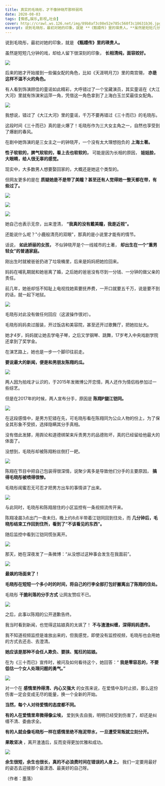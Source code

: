 ```yaml
---
title: 真实的毛晓彤，才不像钟晓芹那样弱鸡
date: 2020-08-03
tags: [情感,娱乐,影视,社会]
cover: http://crawl.ws.126.net/img/89b8af3c08e52e785c560f3c18631b36.jpg
excerpt: 说到毛晓彤，最初对她的印象，就是 **《甄嬛传》里的瑛贵人。**虽然是短短几分钟的戏，却给人留下很深刻的印象， **长相清纯，面容姣好。**![](http://crawl.ws.126.net/img/89b8af3c08e52e
---
```

说到毛晓彤，最初对她的印象，就是 **《甄嬛传》里的瑛贵人。**

虽然是短短几分钟的戏，却给人留下很深刻的印象， **长相清纯，面容姣好。**

![](http://crawl.ws.126.net/img/89b8af3c08e52e785c560f3c18631b36.jpg)  

后来的她才开始接到一些偏女配的角色，比如《天涯明月刀》里的南宫翎， **亦是这样不温不火的角色。**

有人看到饰演顾佳的童谣如此精彩，大呼错过了一个宝藏演员，其实童谣在《大江大河》里就有饰演宋运萍一角，凭借这一角色拿到了上海白玉兰奖最佳女配角。

![](http://crawl.ws.126.net/img/8c7f21b5aa13108b4d1954b2b9f5d3b2.jpg)  

我想说，错过了《大江大河》里的童谣，千万不要再错过《三十而已》的毛晓彤。

这段时间《三十而已》真的是火爆了！毛晓彤作为三大女主角之一，自然也享受到了爆剧的春风。

在剧中她饰演的是三女主之一的钟晓芹，一个没有太大理想抱负的 **上海土著。**

**性子软软的，脾气软软的，看上去也软软的，** 可能是因为长相的原因， **娃娃脸，大眼睛，给人很无辜的感觉。**

现实中，大多数男人想要娶回家的，大概还是她这个类型的。

但网友更多的是在 **质疑她是不是带了美瞳？甚至还有人觉得她一整天都在带，有些过了。**

![](http://crawl.ws.126.net/img/34caf23b5432ad70b0aa0c12cf53be73.jpg)  

![](http://crawl.ws.126.net/img/6c5cf8862d1d3b2e9c7740bda4eb86ac.jpg)  

![](http://crawl.ws.126.net/img/b8088ae3eb343fa06421c19a38eca3d8.jpg)  

她自己也表示无奈，出来澄清， **“我真的没有戴美瞳，我是近视”。**

还能说什么呢？"小鹿般清亮的双眼"，那真的是小说里才能有的情节。

话说， **如此娇丽的女孩，** 不似钟晓芹是个一线城市的土著， **却出生在一个“重男轻女”的普通家庭。**

刚出生时就被爸爸扔进了垃圾桶里，后来是妈妈把她捡回来。

妈妈在哺乳期就和她爸离了婚，之后她的爸爸没有尽到一分钱、一分钟的做父亲的责任。

前几年，她爸却恬不知耻上电视找她索要抚养费，一开口就要五千万，说是要不到的话，就一起下地狱。

![](http://crawl.ws.126.net/img/e51ecf6ce68e0055137b8e446c7a27e9.jpg)  

毛晓彤对此没有做任何回应（这波操作很对）。

毛晓彤妈妈卖过服装，开过饭店和美容院，甚至还开过歌舞厅，把她拉扯大。

她才4岁，妈妈就让她去学电子琴，之后又学钢琴、跳舞，17岁考入中央戏剧学院还拿到了奖学金。

在演艺路上，她也是一步一个脚印往前走。

**要说最大的新闻，便是和男朋友陈翔的瓜。**

![](http://crawl.ws.126.net/img/f84b5d7c53842b6eb9a21e339a53f0f2.jpg)  

两人因为拍戏才认识的，于2015年发微博公开恋情，两人还作为情侣档参加过一些综艺。

但是在2017年的时候，两人宣布分手，原因是 **陈翔P腿江铠同。**

![](http://crawl.ws.126.net/img/6a04903bfa082e2f1d1c03735d3058a4.jpg)  

在这段感情中，是男方犯错在先，可毛晓彤看在陈翔同为公众人物的份上，为了保全其形象不受损，选择隐瞒其分手真相。

没有借此发酵，用舆论和道德绑架来斥责男方的品德败坏，真的已经留给他最大的体面了。

没想到，毛晓彤却被陈翔粉丝倒打一耙。

![](http://crawl.ws.126.net/img/88a8884603137d11e5b9069aa1863c4b.jpg)  

陈翔在节目中把自己包装得很深情，说聚少离多是导致他们分手的主要原因， **搞得毛晓彤被喷得很惨。**

毛晓彤闺蜜忍无可忍才把男方出车的事情讲了出来。

![](http://crawl.ws.126.net/img/12a41b79981d3b71d449d0b2ded284c1.jpg)  

与此同时，毛晓彤和陈翔居住的小区监控有一条视频流传开来。

陈翔凌晨3点出门一夜未归，晚上约8点半带着江铠同回到住处，而 **几分钟后，毛晓彤结束工作回到住所，看到了“不该看见的东西”。**

随后监控中看到江铠同慌张离开。

![](http://crawl.ws.126.net/img/93d0b84f9ade216fcb1ab251b878806e.gif)  

那天，她在深夜发了一条微博：“从没想过这种事会发生在我面前”。

![](http://crawl.ws.126.net/img/98a0a5feb8c5e174e67cdcaece78f530.jpg)  

**最飒的场面来了！**

**毛晓彤在短短一个多小时的时间，将自己的行李全部打包好搬离出了陈翔的住处。**

毛晓彤 **干脆利落的分手方式** 让网友赞叹不已。

![](http://crawl.ws.126.net/img/6fa70bd9ad93f96b76a51f8918a2265f.jpg)  

之后，此事以陈翔的公开道歉告终。

我当时看到新闻，也觉得这姑娘真的太飒了！ **不与渣渣纠缠，深得妈妈遗传。**

我不知道视频监控是谁放出来的，但我感觉，即使没有监控视频，毛晓彤也会用她的方式去还击、去澄清。

**她应该是那种不会任人欺负、要挟、冤枉的姑娘。**

在为《三十而已》宣传时，被问及如何看待这个，她回答：“ **我是零容忍的，不要低估一个女人处理问题的勇气。”**

![](http://crawl.ws.126.net/img/cb7ef45eab24f66ebb895c56fea39262.jpg)  

对一个在 **感情里拎得清、内心又强大** 的女孩来说，在爱情中及时止损，那么这份伤害一定会变成无尽的能量，换一个全新的开始。

**当然，每个人对待爱情的态度都不同。**

**有的人在爱情里卑微得像尘埃，** 爱到失去自我，明明已经受到伤害了，却还是纠缠不清、委曲求全。

**有的人就会像毛晓彤一样在感情里绝不拖泥带水，一旦遭受背叛就立刻分开。**

**果敢坚决** ，离开渣渣后，反而变得更加优雅和成功。

![](http://crawl.ws.126.net/img/5797ef7daeb56f50d328e61996fde85a.jpg)  

**余生很短，余生也很长，真的不必浪费时间在错误的人身上，** 我们一定要用最好的姿态去迎接那个最潇洒、最美好的自己呀。

（作者：墨落）

